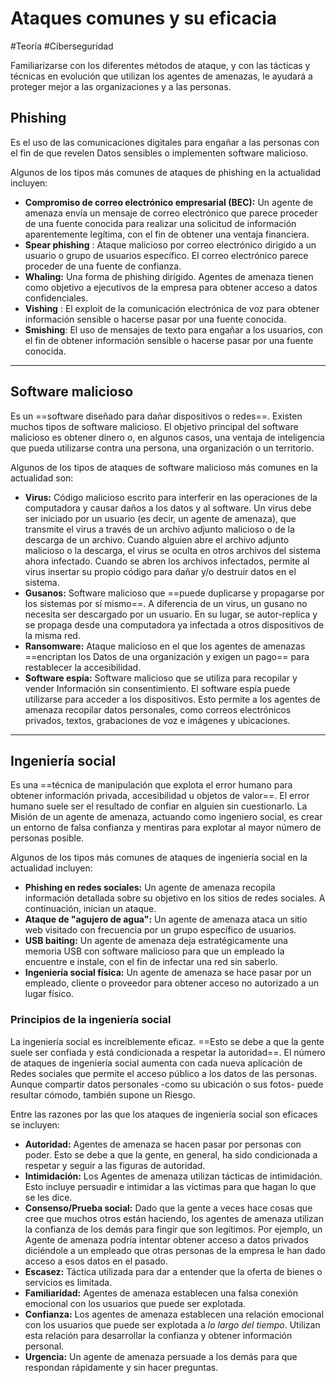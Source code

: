 # Ataques comunes y su eficacia
#Teoría #Ciberseguridad

Familiarizarse con los diferentes métodos de ataque, y con las tácticas y técnicas en evolución que utilizan los agentes de amenazas, le ayudará a proteger mejor a las organizaciones y a las personas.

## Phishing
Es el uso de las comunicaciones digitales para engañar a las personas con el fin de que revelen Datos sensibles o implementen software malicioso.

Algunos de los tipos más comunes de ataques de phishing en la actualidad incluyen:

- **Compromiso de correo electrónico empresarial (BEC):** Un agente de amenaza envía un mensaje de correo electrónico que parece proceder de una fuente conocida para realizar una solicitud de información aparentemente legítima, con el fin de obtener una ventaja financiera.
- **Spear phishing** : Ataque malicioso por correo electrónico dirigido a un usuario o grupo de usuarios específico. El correo electrónico parece proceder de una fuente de confianza.
- **Whaling:** Una forma de phishing dirigido. Agentes de amenaza tienen como objetivo a ejecutivos de la empresa para obtener acceso a datos confidenciales.
- **Vishing** : El exploit de la comunicación electrónica de voz para obtener información sensible o hacerse pasar por una fuente conocida.
- **Smishing**: El uso de mensajes de texto para engañar a los usuarios, con el fin de obtener información sensible o hacerse pasar por una fuente conocida.
---
## Software malicioso
Es un ==software diseñado para dañar dispositivos o redes==. Existen muchos tipos de software malicioso. El objetivo principal del software malicioso es obtener dinero o, en algunos casos, una ventaja de inteligencia que pueda utilizarse contra una persona, una organización o un territorio.

Algunos de los tipos de ataques de software malicioso más comunes en la actualidad son:

- **Virus:** Código malicioso escrito para interferir en las operaciones de la computadora y causar daños a los datos y al software. Un virus debe ser iniciado por un usuario (es decir, un agente de amenaza), que transmite el virus a través de un archivo adjunto malicioso o de la descarga de un archivo. Cuando alguien abre el archivo adjunto malicioso o la descarga, el virus se oculta en otros archivos del sistema ahora infectado. Cuando se abren los archivos infectados, permite al virus insertar su propio código para dañar y/o destruir datos en el sistema.
- **Gusanos:** Software malicioso que ==puede duplicarse y propagarse por los sistemas por sí mismo==. A diferencia de un virus, un gusano no necesita ser descargado por un usuario. En su lugar, se autor-replica y se propaga desde una computadora ya infectada a otros dispositivos de la misma red.
- **Ransomware:** Ataque malicioso en el que los agentes de amenazas ==encriptan los Datos de una organización y exigen un pago== para restablecer la accesibilidad.
- **Software espía:** Software malicioso que se utiliza para recopilar y vender Información sin consentimiento. El software espía puede utilizarse para acceder a los dispositivos. Esto permite a los agentes de amenaza recopilar datos personales, como correos electrónicos privados, textos, grabaciones de voz e imágenes y ubicaciones.
---
## Ingeniería social
Es una ==técnica de manipulación que explota el error humano para obtener información privada, accesibilidad u objetos de valor==. El error humano suele ser el resultado de confiar en alguien sin cuestionarlo. La Misión de un agente de amenaza, actuando como ingeniero social, es crear un entorno de falsa confianza y mentiras para explotar al mayor número de personas posible.

Algunos de los tipos más comunes de ataques de ingeniería social en la actualidad incluyen:

- **Phishing en redes sociales:** Un agente de amenaza recopila información detallada sobre su objetivo en los sitios de redes sociales. A continuación, inician un ataque.
- **Ataque de "agujero de agua":** Un agente de amenaza ataca un sitio web visitado con frecuencia por un grupo específico de usuarios.
- **USB baiting:** Un agente de amenaza deja estratégicamente una memoria USB con software malicioso para que un empleado la encuentre e instale, con el fin de infectar una red sin saberlo.
- **Ingeniería social física:** Un agente de amenaza se hace pasar por un empleado, cliente o proveedor para obtener acceso no autorizado a un lugar físico.
### **Principios de la ingeniería social**

La ingeniería social es increíblemente eficaz. ==Esto se debe a que la gente suele ser confiada y está condicionada a respetar la autoridad==. El número de ataques de ingeniería social aumenta con cada nueva aplicación de Redes sociales que permite el acceso público a los datos de las personas. Aunque compartir datos personales -como su ubicación o sus fotos- puede resultar cómodo, también supone un Riesgo.

Entre las razones por las que los ataques de ingeniería social son eficaces se incluyen:

- **Autoridad:** Agentes de amenaza se hacen pasar por personas con poder. Esto se debe a que la gente, en general, ha sido condicionada a respetar y seguir a las figuras de autoridad.
- **Intimidación:** Los Agentes de amenaza utilizan tácticas de intimidación. Esto incluye persuadir e intimidar a las víctimas para que hagan lo que se les dice.
- **Consenso/Prueba social:** Dado que la gente a veces hace cosas que cree que muchos otros están haciendo, los agentes de amenaza utilizan la confianza de los demás para fingir que son legítimos. Por ejemplo, un Agente de amenaza podría intentar obtener acceso a datos privados diciéndole a un empleado que otras personas de la empresa le han dado acceso a esos datos en el pasado.
- **Escasez:** Táctica utilizada para dar a entender que la oferta de bienes o servicios es limitada.
- **Familiaridad:** Agentes de amenaza establecen una falsa conexión emocional con los usuarios que puede ser explotada.
- **Confianza:** Los agentes de amenaza establecen una relación emocional con los usuarios que puede ser explotada a _lo largo del tiempo_. Utilizan esta relación para desarrollar la confianza y obtener información personal.
- **Urgencia:** Un agente de amenaza persuade a los demás para que respondan rápidamente y sin hacer preguntas.
